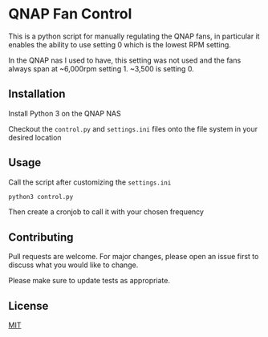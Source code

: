 # QNAP Fan Control

This is a python script for manually regulating the QNAP fans, in particular it enables the ability to use setting 0 which is the lowest RPM setting. 

In the QNAP nas I used to have, this setting was not used and the fans always span at ~6,000rpm setting 1. ~3,500 is setting 0.

## Installation

Install Python 3 on the QNAP NAS

Checkout the ```control.py``` and ```settings.ini``` files onto the file system in your desired location

## Usage

Call the script after customizing the ```settings.ini```

```bash
python3 control.py
```

Then create a cronjob to call it with your chosen frequency

## Contributing
Pull requests are welcome. For major changes, please open an issue first to discuss what you would like to change.

Please make sure to update tests as appropriate.

## License
[MIT](https://choosealicense.com/licenses/mit/)